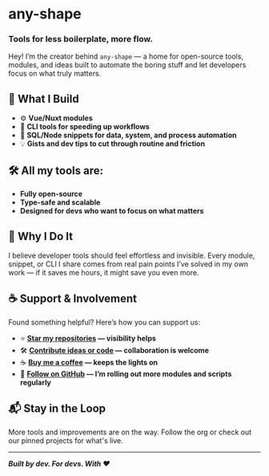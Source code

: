 # any-shape

### Tools for less boilerplate, more flow.

Hey! I’m the creator behind `any-shape` — a home for open-source tools, modules, and ideas built to automate the boring stuff and let developers focus on what truly matters.

## 🧩 What I Build

- ⚙️ **Vue/Nuxt modules**
- 🧰 **CLI tools for speeding up workflows**
- 🔄 **SQL/Node snippets for data, system, and process automation**
- 💡 **Gists and dev tips to cut through routine and friction**

## 🛠️ All my tools are:
- **Fully open-source**
- **Type-safe and scalable**
- **Designed for devs who want to focus on what matters**

## 🧭 Why I Do It

I believe developer tools should feel effortless and invisible. Every module, snippet, or CLI I share comes from real pain points I’ve solved in my own work — if it saves me hours, it might save you even more.

## ☕ Support & Involvement

Found something helpful? Here’s how you can support us:

- ⭐️ **[Star my repositories](https://github.com/any-shape) — visibility helps**
- 🛠 **[Contribute ideas or code](https://github.com/any-shape/discussions) — collaboration is welcome**
- ☕ **[Buy me a coffee](https://ko-fi.com/anyshape) — keeps the lights on**
- 🧵 **[Follow on GitHub](https://github.com/any-shape) — I’m rolling out more modules and scripts regularly**

## 📬 Stay in the Loop

More tools and improvements are on the way. Follow the org or check out our pinned projects for what's live.

---

***Built by dev. For devs. With ❤️***

